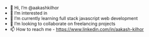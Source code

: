 - 👋 Hi, I’m @aakashkilhor
- 👀 I’m interested in
- 🌱 I’m currently learning full stack javascript web development
- 💞️ I’m looking to collaborate on freelancing projects
- 📫 How to reach me - https://www.linkedin.com/in/aakash-kilhor

<!---
aakashkilhor/aakashkilhor is a ✨ special ✨ repository because its `README.md` (this file) appears on your GitHub profile.
You can click the Preview link to take a look at your changes.
--->
